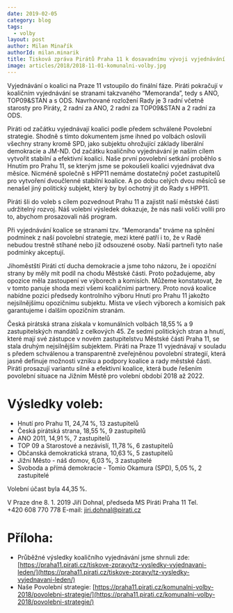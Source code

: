 ```yaml
---
date: 2019-02-05
category: blog
tags:
  - volby
layout: post
author: Milan Minařík
authorId: milan.minarik
title: Tisková zpráva Pirátů Praha 11 k dosavadnímu vývoji vyjednávání koalice na Praze
image: articles/2018/2018-11-01-komunalni-volby.jpg
---
```


Vyjednávání o koalici na Praze 11 vstoupilo do finální fáze. Piráti pokračují v koaličním vyjednávání se stranami takzvaného “Memoranda”, tedy s ANO, TOP09&STAN a s ODS. 
Navrhované rozložení Rady je 3 radní včetně starosty pro Piráty, 2 radní za ANO, 2 radní za TOP09&STAN a 2 radní za ODS.

Piráti od začátku vyjednávají koalici podle předem schválené Povolební strategie. Shodně s tímto dokumentem jsme ihned po volbách oslovili všechny strany kromě SPD, jako subjektu ohrožující základy liberální demokracie a JM-ND. Od začátku koaličního vyjednávání je naším cílem vytvořit stabilní a efektivní koalici. Naše první povolební setkání proběhlo s Hnutím pro Prahu 11, se kterým jsme se pokoušeli koalici vyjednávat dva měsíce. Nicméně společně s HPP11 nemáme dostatečný počet zastupitelů pro vytvoření dvoučlenné stabilní koalice. A po dobu celých dvou měsíců se nenašel jiný politický subjekt, který by byl ochotný jít do Rady s HPP11.

Piráti šli do voleb s cílem pozvednout Prahu 11 a zajistit naší městské části udržitelný rozvoj. Náš volební výsledek dokazuje, že nás naši voliči volili pro to, abychom prosazovali náš program. 

Při vyjednávání koalice se stranami tzv. “Memoranda” trváme na splnění podmínek z naší povolební strategie, mezi které patří i to, že v Radě nebudou trestně stíhané nebo již odsouzené osoby. Naši partneři tyto naše podmínky akceptují.

Jihoměstští Piráti ctí ducha demokracie a jsme toho názoru, že i opoziční strany by měly mít podíl na chodu Městské části. Proto požadujeme, aby opozice měla zastoupení ve výborech a komisích. Můžeme konstatovat, že v tomto panuje shoda mezi všemi koaličními partnery. Proto nová koalice nabídne pozici předsedy kontrolního výboru Hnutí pro Prahu 11 jakožto nejsilnějšímu opozičnímu subjektu. Místa ve všech výborech a komisích pak garantujeme i dalším opozičním stranám.

Česká pirátská strana získala v komunálních volbách 18,55 % a 9 zastupitelských mandátů z celkových 45. Ze sedmi politických stran a hnutí, které mají své zástupce v novém zastupitelstvu Městské části Praha 11, se stala druhým nejsilnějším subjektem. 
Piráti na Praze 11 vyjednávají v souladu s předem schválenou a transparentně zveřejněnou povolební strategií, která jasně definuje možnosti vzniku a podpory koalice a rady městské části. Piráti prosazují variantu silné a efektivní koalice, která bude řešením povolební situace na Jižním Městě pro volební období 2018 až 2022.

# Výsledky voleb:

- Hnutí pro Prahu 11, 24,74 %, 13 zastupitelů
- Česká pirátská strana, 18,55 %, 9 zastupitelů
- ANO 2011, 14,91 %, 7 zastupitelů
- TOP 09 a Starostové a nezávislí, 11,78 %, 6 zastupitelů
- Občanská demokratická strana, 10,63 %, 5 zastupitelů
- Jižní Město - náš domov, 6,03 %, 3 zastupitelé
- Svoboda a přímá demokracie - Tomio Okamura (SPD), 5,05 %, 2 zastupitelé

Volební účast byla 44,35 %.

V Praze dne 8. 1. 2019
Jiří Dohnal, předseda MS Piráti Praha 11
Tel. +420 608 770 778
E-mail: jiri.dohnal@pirati.cz

# Příloha: 
- Průběžné výsledky koaličního vyjednávání jsme shrnuli zde: [https://praha11.pirati.cz/tiskove-zpravy/tz-vysledky-vyjednavani-leden/](https://praha11.pirati.cz/tiskove-zpravy/tz-vysledky-vyjednavani-leden/)
- Naše Povolební strategie: [https://praha11.pirati.cz/komunalni-volby-2018/povolebni-strategie/](https://praha11.pirati.cz/komunalni-volby-2018/povolebni-strategie/)
